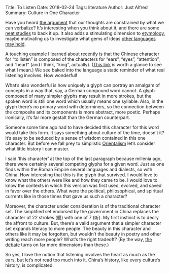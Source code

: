 Title: To Listen
Date: 2018-02-24
Tags: literature
Author: Just Alfred
Summary: Culture in One Character

Have you heard [the argument](https://en.wikipedia.org/wiki/Linguistic_relativity#Forms)
that our thoughts are constrained by what we can verbalize?
It’s interesting when you think about it, and there are some
[neat studies](https://www.npr.org/2018/01/29/581657754/lost-in-translation-the-power-of-language-to-shape-how-we-view-the-world)
to back it up.
It also adds a stimulating dimension to
[etymology](https://www.theparisreview.org/blog/2015/04/21/write-tight/),
maybe motivating us to investigate what gems of ideas
[other languages may hold](http://www.thebookoflife.org/untranslatable-words/).

A touching example I learned about recently is that the Chinese character for “to listen” is composed of
the characters for “ears”, “eyes”, “attention”, and “heart” (and I think, “king”, actually).
([This link](https://www.she-philosopher.com/gallery/lely_2W1.html)
is worth a glance to see what I mean.)
We see baked into the language a static reminder of what real listening involves.
How wonderful!

What’s also wonderful is how uniquely a glyph can portray an amalgam of concepts in a way that,
say, a German compound word cannot.
A glyph composed of many simpler glyphs may result in more strokes,
but the spoken word is still one word which usually means one syllable.
Also, in the glyph there’s no primary word with determiners,
so the connection between the composite and its components is more abstract, more poetic.
Perhaps ironically, it’s far more gestalt than the German counterpart.

Someone some time ago had to have decided this character for this word would take this form.
It says something about culture of the time, doesn’t it?
It’s easy to be seduced by a sense of wisdom contained in this one character.
But before we fall prey to simplistic [Orientalism](https://en.wikipedia.org/wiki/Orientalism)
let’s consider what little history I can muster.

I said ‘this character’ at the top of the last paragraph because millenia ago,
there were certainly several competing glyphs for a given word.
Just as one finds within the Roman Empire several languages and dialects, so with China.
How interesting that this is the glyph that survived.
I would love to know what the others were like and how they came to be.
I would love to know the contexts in which
this version was first used, evolved, and saved in favor over the others.
What were the political, philosophical, and spiritual currents like
in those times that gave us such a character?

Moreover, the character under consideration is of the traditional character set.
The simplified set endorsed by the government in China replaces the character of 22 strokes (聽) with one of 7 (听).
My first instinct is to decry the affront to culture.
But, there’s a valid argument that a simpler character set expands literacy to more people.
The beauty in this character and others like it may be forgotten,
but wouldn’t the beauty in poetry and other writing reach more people?
What’s the right tradeoff?
(By the way, [the debate](https://en.wikipedia.org/wiki/Debate_on_traditional_and_simplified_Chinese_characters)
turns on far more dimensions than these.)

So yes, I love the notion that listening involves the heart as much as the ears,
but let’s not read too much into it.
China’s history, like every culture’s history, is complicated.
